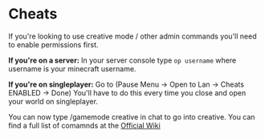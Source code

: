 # Cheats

If you're looking to use creative mode / other admin commands you'll need to enable permissions first.

**__If you're on a server:__**
In your server console type ``op username`` where username is your minecraft username.

**__If you're on singleplayer:__**
Go to (Pause Menu -> Open to Lan -> Cheats ENABLED -> Done)
You'll have to do this every time you close and open your world on singleplayer.

You can now type /gamemode creative in chat to go into creative.
You can find a full list of comamnds at the [Official Wiki](https://minecraft.fandom.com/wiki/Commands)
